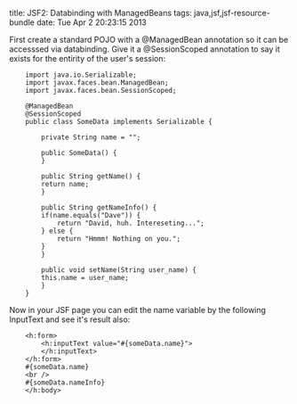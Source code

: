title: JSF2: Databinding with ManagedBeans
tags: java,jsf,jsf-resource-bundle
date: Tue Apr 2 20:23:15 2013

First create a standard POJO with a @ManagedBean annotation so it can be accesssed via databinding. Give it a @SessionScoped annotation to say it exists for the entirity of the user's session:

		import java.io.Serializable;
		import javax.faces.bean.ManagedBean;
		import javax.faces.bean.SessionScoped;

		@ManagedBean
		@SessionScoped
		public class SomeData implements Serializable {

		    private String name = "";

		    public SomeData() {
		    }

		    public String getName() {
			return name;
		    }

		    public String getNameInfo() {
			if(name.equals("Dave")) {
				return "David, huh. Intereseting...";
			} else {
				return "Hmmm! Nothing on you.";
			}	
		    }

		    public void setName(String user_name) {
			this.name = user_name;
		    }
		}

Now in your JSF page you can edit the name variable by the following InputText and see it's result also:

		<h:form>
		    <h:inputText value="#{someData.name}">
		    </h:inputText>
		</h:form>
		#{someData.name} 
		<br />
		#{someData.nameInfo}
		</h:body>

